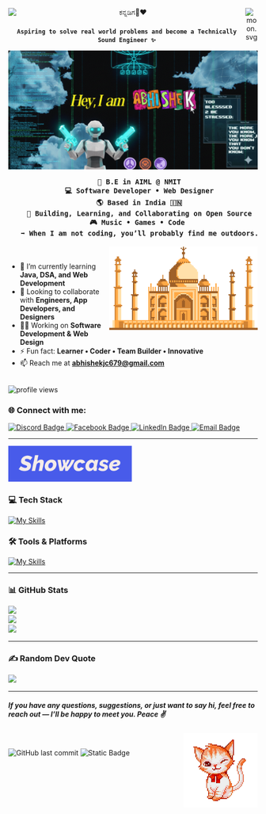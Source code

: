 <p align="center">
  <img src="https://em-content.zobj.net/source/apple/391/folded-hands_light-skin-tone_1f64f-1f3fb_1f3fb.png" width="25" align="left"> 
  ಕನ್ನಡಿಗ💛❤️
  <img align="right" width="25" src="https://moon-svg.minung.dev/moon.svg?theme=basic" alt="moon.svg" />
</p>

**<h4 align="center">`Aspiring to solve real world problems and become a Technically Sound Engineer ✨`**  

![namaste](FrontBanner.png)

<pre align="center">
   💼 B.E in AIML @ NMIT
   💻 Software Developer • Web Designer
   🌎 Based in India 🇮🇳
   🚀 Building, Learning, and Collaborating on Open Source
   🎮 Music • Games • Code 
   ➡️ When I am not coding, you’ll probably find me outdoors.
</pre>
</h4>

<img src=" taj.png" alt="Taj" align="right" width="300"> <br>

* 🌱 I’m currently learning **Java, DSA, and Web Development**
* 🤝 Looking to collaborate with **Engineers, App Developers, and Designers**
* 👨‍💻 Working on **Software Development & Web Design**
* ⚡ Fun fact: **Learner • Coder • Team Builder • Innovative**
* 📫 Reach me at **[abhishekjc679@gmail.com](mailto:abhishekjc679@gmail.com)**

<br>

<img src="https://komarev.com/ghpvc/?username=Abhishekjc19&label=Profile%20views&color=000000&style=for-the-badge" alt="profile views"/>

<h3 align="left">🌐 Connect with me:</h3>

<a href="https://discord.com/invite/sYuacDGS">
  <img width="120" src="https://img.shields.io/badge/-Discord?style=for-the-badge&logo=discord&logoColor=fff&label=Discord&labelColor=000&color=000" alt="Discord Badge" />
</a>
<a href="https://www.facebook.com/ABHISHEK/">
  <img width="120" src="https://img.shields.io/badge/-Facebook?style=for-the-badge&logo=facebook&logoColor=fff&label=Facebook&labelColor=000&color=000" alt="Facebook Badge" />
</a>
<a href="https://www.linkedin.com/in/abhishek-j-c-78855829b">
  <img width="120" src="https://img.shields.io/badge/-LinkedIn?style=for-the-badge&logo=linkedin&logoColor=fff&label=LinkedIn&labelColor=000&color=000" alt="LinkedIn Badge" />
</a>
<a href="mailto:abhishekjc679@gmail.com">
  <img width="104" src="https://img.shields.io/badge/-gmail?style=for-the-badge&logo=gmail&logoColor=fff&logoSize=auto&label=Email&labelColor=000&color=000" alt="Email Badge" />
</a>

---

<img src="showcase.png" alt="showcase" width="250">

### 💻 Tech Stack

[![My Skills](https://skillicons.dev/icons?i=c,python,java,html,css,js,ts,react,nodejs,express,spring,hibernate,git,github,postman,firebase,mysql,mongodb&theme=light)](https://skillicons.dev)

### 🛠 Tools & Platforms
[![My Skills](https://skillicons.dev/icons?i=vscode,idea,kubernetes,maven&theme=light)](https://skillicons.dev)

---

### 📊 GitHub Stats

![](https://github-readme-stats.vercel.app/api?username=Abhishekjc19&theme=dark&hide_border=false&include_all_commits=false&count_private=false)<br/>
![](https://nirzak-streak-stats.vercel.app/?user=Abhishekjc19&theme=dark&hide_border=false)<br/>
![](https://github-readme-stats.vercel.app/api/top-langs/?username=Abhishekjc19&theme=dark&hide_border=false&layout=compact)

---

### ✍️ Random Dev Quote
![](https://quotes-github-readme.vercel.app/api?type=horizontal&theme=radical)

---

##### If you have any questions, suggestions, or just want to say hi, feel free to reach out — I’ll be happy to meet you. Peace ✌️  
<img src="cat.png" alt="Kannada image" width="150" align="right">

<br>

![GitHub last commit](https://img.shields.io/github/last-commit/Abhishekjc19/Abhishekjc19?style=for-the-badge&logo=git&logoColor=fff&labelColor=000&color=32a632)
![Static Badge](https://img.shields.io/badge/-Created%20By?style=for-the-badge&logo=github&logoColor=FFF&label=Abhishekjc19&labelColor=000&color=000)
